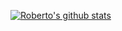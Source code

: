 


[![Roberto's github stats](https://github-readme-stats.vercel.app/api?username=Infante&show_icons=true&theme=radical&count_private=true)](https://github.com/anuraghazra/github-readme-stats)

<!--
**Infante/Infante** is a ✨ _special_ ✨ repository because its `README.md` (this file) appears on your GitHub profile.

Here are some ideas to get you started:

- 🔭 I’m currently working on ...
- 🌱 I’m currently learning ...
- 👯 I’m looking to collaborate on ...
- 🤔 I’m looking for help with ...
- 💬 Ask me about ...
- 📫 How to reach me: ...
- 😄 Pronouns: ...
- ⚡ Fun fact: ...
-->
